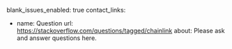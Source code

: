 blank_issues_enabled: true
contact_links:
- name: Question
  url: https://stackoverflow.com/questions/tagged/chainlink
  about: Please ask and answer questions here.
